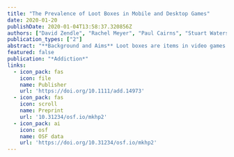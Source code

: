 ```yaml
---
title: "The Prevalence of Loot Boxes in Mobile and Desktop Games"
date: 2020-01-20
publishDate: 2020-01-04T13:58:37.320856Z
authors: ["David Zendle", "Rachel Meyer", "Paul Cairns", "Stuart Waters", "**Nick Ballou**"]
publication_types: ["2"]
abstract: "**Background and Aims** Loot boxes are items in video games that may be bought for real-world money but provide ran- domized rewards. Formal similarities between loot boxes and gambling have led to concerns that they may provide a ‘gateway’ to gambling amongst children. However, the availability of loot boxes is unclear. This study aimed to determine what proportion of top-grossing video games contained loot boxes, and how many of those games were available to children. **Design, setting and cases** Survey of the 100 top-grossing games on both the Google Play store and the Apple App store, and the top 50 most-played games on Steam according to the data aggregator SteamSpy. Measurements The prevalence of loot boxes was measured for each platform outlined above, split by age rating. **Findings** A total of 58.0% of the top games on the Google Play store contained loot boxes, 59.0% of the top iPhone games contained loot boxes and 36.0% of the top games on the Steam store contained loot boxes; 93.1% of the Android games that featured loot boxes and 94.9% of the iPhone games that featured loot boxes were deemed suitable for children aged 12+. Age ratings were more conservative for desktop games. Only 38.8% of desktop games that featured loot boxes were available to children aged 12+. **Conclusions** Loot boxes appear to be prevalent in video games that are deemed suitable for children, especially on mobile platforms."
featured: false
publication: "*Addiction*"
links:
  - icon_pack: fas
    icon: file
    name: Publisher
    url: 'https://doi.org/10.1111/add.14973'
  - icon_pack: fas
    icon: scroll
    name: Preprint
    url: '10.31234/osf.io/mkhp2'
  - icon_pack: ai
    icon: osf
    name: OSF data
    url: 'https://doi.org/10.31234/osf.io/mkhp2'
---
```



